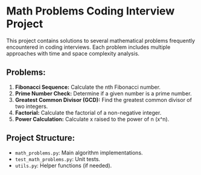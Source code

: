 # Math Problems Coding Interview Project

This project contains solutions to several mathematical problems frequently encountered in coding interviews.  Each problem includes multiple approaches with time and space complexity analysis.

## Problems:

1. **Fibonacci Sequence:**  Calculate the nth Fibonacci number.
2. **Prime Number Check:** Determine if a given number is a prime number.
3. **Greatest Common Divisor (GCD):** Find the greatest common divisor of two integers.
4. **Factorial:** Calculate the factorial of a non-negative integer.
5. **Power Calculation:** Calculate x raised to the power of n (x^n).


## Project Structure:

- `math_problems.py`: Main algorithm implementations.
- `test_math_problems.py`: Unit tests.
- `utils.py`: Helper functions (if needed).